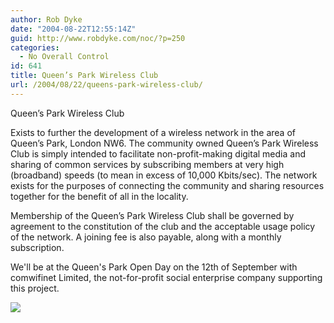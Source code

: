 ```yaml
---
author: Rob Dyke
date: "2004-08-22T12:55:14Z"
guid: http://www.robdyke.com/noc/?p=250
categories:
  - No Overall Control
id: 641
title: Queen’s Park Wireless Club
url: /2004/08/22/queens-park-wireless-club/
---
```

Queen’s Park Wireless Club

Exists to further the development of a wireless network in the area of Queen’s Park, London NW6. The community owned Queen’s Park Wireless Club is simply intended to facilitate non-profit-making digital media and sharing of common services by subscribing members at very high (broadband) speeds (to mean in excess of 10,000 Kbits/sec). The network exists for the purposes of connecting the community and sharing resources together for the benefit of all in the locality.

Membership of the Queen’s Park Wireless Club shall be governed by agreement to the constitution of the club and the acceptable usage policy of the network. A joining fee is also payable, along with a monthly subscription.

We'll be at the Queen's Park Open Day on the 12th of September with comwifinet Limited, the not-for-profit social enterprise company supporting this project.

![](http://www.theglobalvoyage.com/robdyke/comwifinet_lo.jpg)